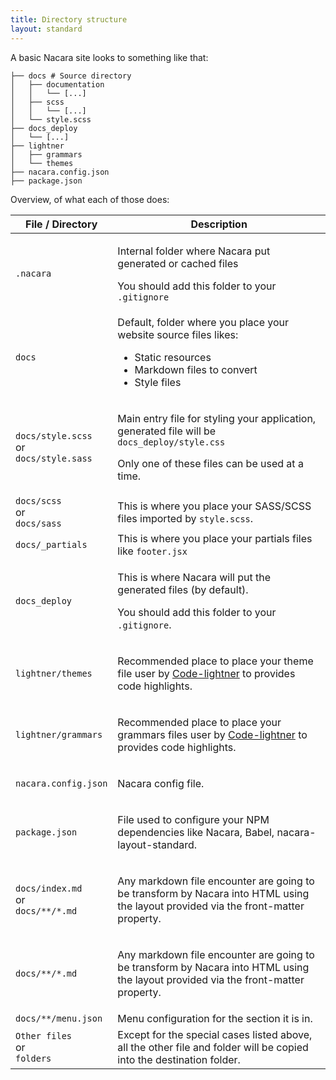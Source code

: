 ```yaml
---
title: Directory structure
layout: standard
---
```


A basic Nacara site looks to something like that:

```
├── docs # Source directory
│   ├── documentation
│   │   └── [...]
│   ├── scss
│   │   └── [...]
│   └── style.scss
├── docs_deploy
│   └── [...]
├── lightner
│   ├── grammars
│   └── themes
├── nacara.config.json
├── package.json
```

Overview, of what each of those does:

<table class="table is-narrow is-bordered is-vcentered">
    <thead>
        <tr>
            <th class="label-cell">File / Directory</th>
            <th class="label-cell">Description</th>
        </tr>
    </thead>
    <tbody>
        <tr>
            <td class="label-cell">
                <code>.nacara</code>
            </td>
            <td class="fullwidth-cell">
                <p>
                    Internal folder where Nacara put generated or cached files
                </p>
                <p>
                    You should add this folder to your <code>.gitignore</code>
                </p>
            </td>
        </tr>
        <tr>
            <td class="label-cell">
                <code>docs</code>
            </td>
            <td class="fullwidth-cell">
                Default, folder where you place your website source files likes:
                <ul>
                    <li>Static resources</li>
                    <li>Markdown files to convert</li>
                    <li>Style files</li>
                </ul>
            </td>
        </tr>
        <tr>
            <td class="label-cell">
                <code>docs/style.scss</code>
                <div class="is-size-7 my-2">or</div>
                <code>docs/style.sass</code>
            </td>
            <td class="fullwidth-cell">
                <p>
                    Main entry file for styling your application, generated file will be <code>docs_deploy/style.css</code>
                </p>
                <p>
                    Only one of these files can be used at a time.
                </p>
            </td>
        </tr>
        <tr>
            <td class="label-cell">
                <code>docs/scss</code>
                <div class="is-size-7 my-2">or</div>
                <code>docs/sass</code>
            </td>
            <td class="fullwidth-cell">
                This is where you place your SASS/SCSS files imported by <code>style.scss</code>.
            </td>
        </tr>
        <tr>
            <td class="label-cell">
                <code>docs/_partials</code>
            </td>
            <td class="fullwidth-cell">
                This is where you place your partials files like <code>footer.jsx</code>
            </td>
        </tr>
        <tr>
            <td class="label-cell">
                <code>docs_deploy</code>
            </td>
            <td class="fullwidth-cell">
                <p>This is where Nacara will put the generated files (by default).</p>
                <p>You should add this folder to your <code>.gitignore</code>.</p>
            </td>
        </tr>
        <tr>
            <td class="label-cell">
                <code>lightner/themes</code>
            </td>
            <td class="fullwidth-cell">
                <p>

Recommended place to place your theme file user by [Code-lightner](https://github.com/MangelMaxime/Code-Lightner) to provides code highlights.
                </p>
            </td>
        </tr>
        <tr>
            <td class="label-cell">
                <code>lightner/grammars</code>
            </td>
            <td class="fullwidth-cell">
                <p>

Recommended place to place your grammars files user by [Code-lightner](https://github.com/MangelMaxime/Code-Lightner) to provides code highlights.
                </p>
            </td>
        </tr>
        <tr>
            <td class="label-cell">
                <code>nacara.config.json</code>
            </td>
            <td class="fullwidth-cell">
                <p>Nacara config file.</p>
            </td>
        </tr>
        <tr>
            <td class="label-cell">
                <code>package.json</code>
            </td>
            <td class="fullwidth-cell">
                <p>File used to configure your NPM dependencies like Nacara, Babel, nacara-layout-standard.</p>
            </td>
        </tr>
        <tr>
            <td class="label-cell">
                <code>docs/index.md</code>
                <div class="is-size-7 my-2">or</div>
                <code>docs/\*\*/\*.md</code>
            </td>
            <td class="fullwidth-cell">
                <p>Any markdown file encounter are going to be transform by Nacara into HTML using the layout provided via the front-matter property.</p>
            </td>
        </tr>
        <tr>
            <td class="label-cell">
                <code>docs/\*\*/\*.md</code>
            </td>
            <td class="fullwidth-cell">
                <p>Any markdown file encounter are going to be transform by Nacara into HTML using the layout provided via the front-matter property.</p>
            </td>
        </tr>
        <tr>
            <td class="label-cell">
                <code>docs/\*\*/menu.json</code>
            </td>
            <td class="fullwidth-cell">
                Menu configuration for the section it is in.
            </td>
        </tr>
        <tr>
            <td class="label-cell">
                <code>Other files</code>
                <div class="is-size-7 my-2">or</div>
                <code>folders</code>
            </td>
            <td class="fullwidth-cell">
                Except for the special cases listed above, all the other file and folder will be copied into the destination folder.
            </td>
        </tr>
    </tbody>
</table>
